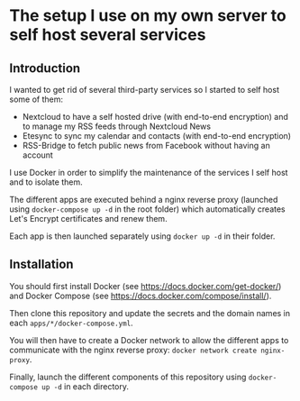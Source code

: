 # The setup I use on my own server to self host several services

## Introduction

I wanted to get rid of several third-party services so I started to self host some of them:

- Nextcloud to have a self hosted drive (with end-to-end encryption) and to manage my RSS feeds through Nextcloud News
- Etesync to sync my calendar and contacts (with end-to-end encryption)
- RSS-Bridge to fetch public news from Facebook without having an account

I use Docker in order to simplify the maintenance of the services I self host and to isolate them.

The different apps are executed behind a nginx reverse proxy (launched using `docker-compose up -d` in the root folder) which automatically creates Let's Encrypt
certificates and renew them.

Each app is then launched separately using `docker up -d` in their folder.

## Installation

You should first install Docker (see https://docs.docker.com/get-docker/) and Docker Compose (see https://docs.docker.com/compose/install/).

Then clone this repository and update the secrets and the domain names in each `apps/*/docker-compose.yml`.

You will then have to create a Docker network to allow the different apps to communicate with the nginx reverse proxy: `docker network create nginx-proxy`.

Finally, launch the different components of this repository using `docker-compose up -d` in each directory.
